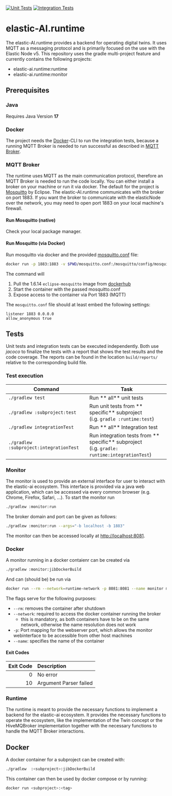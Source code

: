 [![Unit Tests](https://github.com/es-ude/elastic-ai.runtime/actions/workflows/unitTests.yml/badge.svg)](https://github.com/es-ude/elastic-ai.runtime/actions/workflows/unitTests.yml)
[![Integration Tests](https://github.com/es-ude/elastic-ai.runtime/actions/workflows/integrationTests.yml/badge.svg)](https://github.com/es-ude/elastic-ai.runtime/actions/workflows/integrationTests.yml)

# elastic-AI.runtime

The elastic-AI.runtime provides a backend for operating digital twins.
It uses MQTT as a messaging protocol and is primarily focused on the use with the Elastic Node v5.
This repository uses the gradle multi-project feature and currently contains the following projects:

-   elastic-ai.runtime:runtime
-   elastic-ai.runtime:monitor

## Prerequisites

### Java

Requires Java Version **17**

### Docker

The project needs the [Docker](https://www.docker.com/)-CLI to run the integration tests, because a running MQTT Broker is needed to run successful as described in [MQTT Broker](#mqtt-broker).

### MQTT Broker

The runtime uses MQTT as the main communication protocol, therefore an MQTT Broker is needed to run the code locally.
You can either install a broker on your machine or run it via docker.
The default for the project is [Mosquitto](https://mosquitto.org/) by Eclipse.
The elastic-AI.runtime communicates with the broker on port 1883.
If you want the broker to communicate with the elasticNode over the network, you may need to open port 1883 on your local machine's firewall.

#### Run Mosquitto (native)

Check your local package manager.

#### Run Mosquitto (via Docker)

Run mosquitto via docker and the provided [mosquitto.conf](./mosquitto.conf) file:

```bash
docker run -p 1883:1883 -v $PWD/mosquitto.conf:/mosquitto/config/mosquitto.conf eclipse-mosquitto:1.6.14
```

The command will

1. Pull the 1.6.14 `eclipse-mosquitto` image from [dockerhub](https://hub.docker.com/)
2. Start the container with the passed mosquitto.conf
3. Expose access to the container via Port 1883 (MQTT)

The `mosquitto.conf` file should at least embed the following settings:

```text
listener 1883 0.0.0.0
allow_anonymous true
```

## Tests

Unit tests and integration tests can be executed independently. Both use _jacoco_ to finalize the tests with a report
that shows the test results and the code coverage.
The reports can be found in the location `build/reports/` relative to the corresponding build file.

### Test execution

| **Command**                             | **Task**                                                                                           |
| --------------------------------------- | -------------------------------------------------------------------------------------------------- |
| `./gradlew test`                        | Run ** all** unit tests                                                                            |
| `./gradlew :subproject:test`            | Run unit tests from ** specific** subproject <br/> (i.g. `gradle :runtime:test`)                   |
| `./gradlew integrationTest`             | Run ** all** Integration test                                                                      |
| `./gradlew :subproject:integrationTest` | Run integration tests from ** specific** subproject <br/> (i.g. `gradle: runtime:integrationTest`) |

### Monitor

The monitor is used to provide an external interface for user to interact with the elastic-ai ecosystem.
This interface is provided via a java web application, which can be accessed via every common browser (e.g. Chrome, Firefox, Safari, ...).
To start the monitor run

```bash
./gradlew :monitor:run
```

The broker domain and port can be given as follows:

```bash
./gradlew :monitor:run --args="-b localhost -b 1883"
```

The monitor can then be accessed locally at [http://localhost:8081](localhost.com:8081).

### Docker

A monitor running in a docker contaienr can be created via

```bash
./gradlew :monitor:jibDockerBuild
```

And can (should be) be run via

```bash
docker run --rm --network=runtime-network -p 8081:8081 --name monitor monitor:0.0.2
```

The flags serve for the following purposes:
- `--rm`: removes the container after shutdown
- `--network`: required to access the docker container running the broker
  - this is mandatory, as both containers have to be on the same network, otherwise the name resolution does not work
- `-p`: Port mapping for the webserver port, which allows the monitor webinterface to be accessible from other host machines
- `--name`: specifies the name of the container

#### Exit Codes

| Exit Code | Description            |
| --------: | :--------------------- |
|         0 | No error               |
|        10 | Argument Parser failed |

### Runtime

The runtime is meant to provide the necessary functions to implement a backend for the elastic-ai ecosystem.
It provides the necessary functions to operate the ecosystem, like the implementation of the Twin concept or the HiveMQBroker implementation together with the necessary functions to handle the MQTT Broker interactions.

## Docker

A docker container for a subproject can be created with:

```bash
./gradlew  :<subproject>:jibDockerBuild
```

This container can then be used by docker compose or by running:

```bash
docker run <subproject>:<tag>
```
